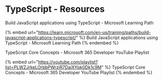 # TypeScript - Resources

Build JavaScript applications using TypeScript - Microsoft Learning Path

{% embed url="https://learn.microsoft.com/en-us/training/paths/build-javascript-applications-typescript/" %}
Build JavaScript applications using TypeScript - Microsoft Learning Path
{% endembed %}

TypeScript Core Concepts - Microsoft 365 Developer YouTube Playlist

{% embed url="https://youtube.com/playlist?list=PLWZJrkeLOrbbPWrzjR7DaiXYpk0Dk1c9M" %}
TypeScript Core Concepts - Microsoft 365 Developer YouTube Playlist
{% endembed %}
